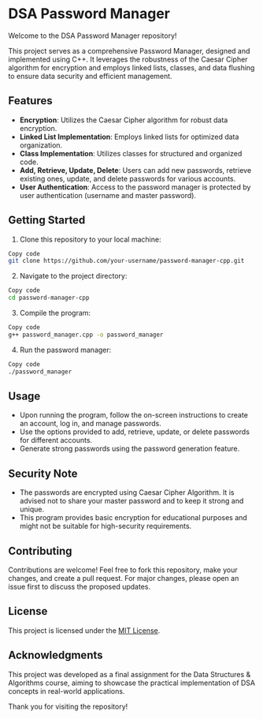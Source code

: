 # DSA Password Manager

Welcome to the DSA Password Manager repository!

This project serves as a comprehensive Password Manager, designed and implemented using C++. It leverages the robustness of the Caesar Cipher algorithm for encryption and employs linked lists, classes, and data flushing to ensure data security and efficient management.

## Features
- **Encryption**: Utilizes the Caesar Cipher algorithm for robust data encryption.
- **Linked List Implementation**: Employs linked lists for optimized data organization.
- **Class Implementation**: Utilizes classes for structured and organized code.
- **Add, Retrieve, Update, Delete**: Users can add new passwords, retrieve existing ones, update, and delete passwords for various accounts.
- **User Authentication**: Access to the password manager is protected by user authentication (username and master password).

## Getting Started

1. Clone this repository to your local machine:

```bash
Copy code
git clone https://github.com/your-username/password-manager-cpp.git
```

2. Navigate to the project directory:

```bash
Copy code
cd password-manager-cpp
```

3. Compile the program:

```bash
Copy code
g++ password_manager.cpp -o password_manager
```

4. Run the password manager:

```bash
Copy code
./password_manager
```
## Usage

- Upon running the program, follow the on-screen instructions to create an account, log in, and manage passwords.
- Use the options provided to add, retrieve, update, or delete passwords for different accounts.
- Generate strong passwords using the password generation feature.
  
## Security Note

- The passwords are encrypted using Caesar Cipher Algorithm. It is advised not to share your master password and to keep it strong and unique.
- This program provides basic encryption for educational purposes and might not be suitable for high-security requirements.

## Contributing
Contributions are welcome! Feel free to fork this repository, make your changes, and create a pull request. For major changes, please open an issue first to discuss the proposed updates.

## License
This project is licensed under the [MIT License](LICENSE).

## Acknowledgments
This project was developed as a final assignment for the Data Structures & Algorithms course, aiming to showcase the practical implementation of DSA concepts in real-world applications.

Thank you for visiting the repository!
